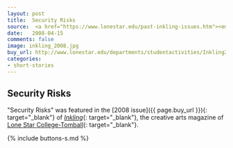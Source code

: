 ```yaml
---
layout: post
title:  Security Risks
source:  <a href="https://www.lonestar.edu/past-inkling-issues.htm"><em>Inkling</em></a> 2008
date:   2008-04-15
comments: false
image: inkling_2008.jpg
buy_url: http://www.lonestar.edu/departments/studentactivities/Inkling2008.pdf
categories:
- short-stories
---
```


## Security Risks

"Security Risks" was featured in the [2008 issue]({{ page.buy_url }}){: target="_blank"} of [*Inkling*][inkling]{: target="_blank"}, the creative
arts magazine of [Lone Star College-Tomball][lsc]{: target="_blank"}.

{% include buttons-s.md %}

<br />
<br />
<br />
<br />
<br />
<br />
<br />
<br />
<br />
<br />
<br />
<br />
<br />
<br />
<br />

[inkling]:http://www.lonestar.edu/past-inkling-issues.htm
[lsc]:http://www.lonestar.edu/tomball.htm

